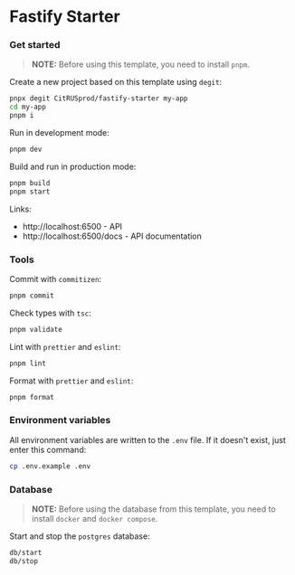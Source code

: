 # Fastify Starter

### Get started

> **NOTE:** Before using this template, you need to install `pnpm`.

Create a new project based on this template using `degit`:

```sh
pnpx degit CitRUSprod/fastify-starter my-app
cd my-app
pnpm i
```

Run in development mode:

```sh
pnpm dev
```

Build and run in production mode:

```sh
pnpm build
pnpm start
```

Links:

-   http://localhost:6500 - API
-   http://localhost:6500/docs - API documentation

### Tools

Commit with `commitizen`:

```sh
pnpm commit
```

Check types with `tsc`:

```sh
pnpm validate
```

Lint with `prettier` and `eslint`:

```sh
pnpm lint
```

Format with `prettier` and `eslint`:

```sh
pnpm format
```

### Environment variables

All environment variables are written to the `.env` file. If it doesn't exist, just enter this command:

```sh
cp .env.example .env
```

### Database

> **NOTE:** Before using the database from this template, you need to install `docker` and `docker compose`.

Start and stop the `postgres` database:

```sh
db/start
db/stop
```
